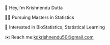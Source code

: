 👋 Hey,I'm Krishnendu Dutta

👨‍🎓 Pursuing Masters in Statistics

📑 Interested in BioStatistics,
   Statistical Learning
   
✉️ Reach me:kdkrishnendu50@gmail.com
